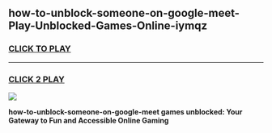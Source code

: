 
## how-to-unblock-someone-on-google-meet-Play-Unblocked-Games-Online-iymqz
<h3>
<a href="https://premium76.site?title=how-to-unblock-someone-on-google-meet&ref=25A">CLICK TO PLAY</a></h3>
<hr>

<h3>
<a href="https://premium76.site?title=how-to-unblock-someone-on-google-meet&ref=25A">CLICK 2 PLAY</a>
  
</h3>

<a href="https://premium76.site?title=how-to-unblock-someone-on-google-meet&ref=25A"><img src="https://clearcache.store/games.png"></a>


**how-to-unblock-someone-on-google-meet games unblocked: Your Gateway to Fun and Accessible Online Gaming**
